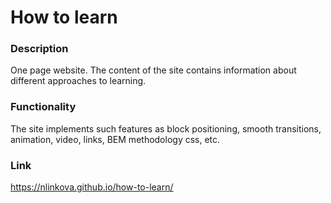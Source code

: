 # How to learn

### Description

One page website. The content of the site contains information about different approaches to learning.

### Functionality

The site implements such features as block positioning, smooth transitions, animation, video, links, BEM methodology css, etc.

### Link

https://nlinkova.github.io/how-to-learn/
